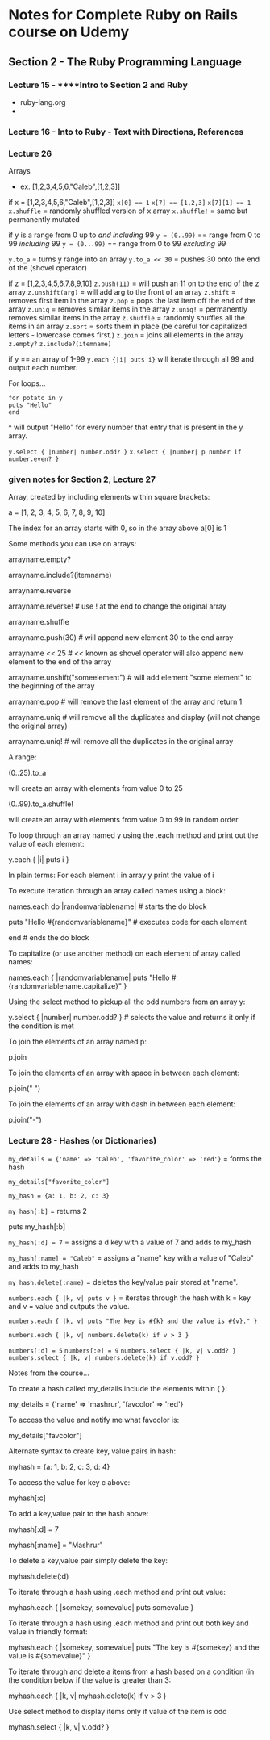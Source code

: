 # Notes for Complete Ruby on Rails course on Udemy

## Section 2 - The Ruby Programming Language
### Lecture 15 - ****Intro to Section 2 and Ruby  
- ruby-lang.org
- 

### Lecture 16 - Into to Ruby - Text with Directions, References 

### Lecture 26
Arrays
- ex. [1,2,3,4,5,6,"Caleb",[1,2,3]]

if x = [1,2,3,4,5,6,"Caleb",[1,2,3]]
`x[0] == 1`
`x[7] == [1,2,3]`
`x[7][1] == 1`
`x.shuffle` = randomly shuffled version of x array
`x.shuffle!` = same but permanently mutated

if y is a range from 0 up to _and including_ 99
`y = (0..99)` == range from 0 to 99 *including* 99
`y = (0...99)` == range from 0 to 99 *excluding* 99

`y.to_a` = turns y range into an array
`y.to_a << 30` = pushes 30 onto the end of the (shovel operator)

if z = [1,2,3,4,5,6,7,8,9,10]
`z.push(11)` = will push an 11 on to the end of the z array
`z.unshift(arg)` = will add arg to the front of an array
`z.shift` = removes first item in the array
`z.pop` = pops the last item off the end of the array
`z.uniq` = removes similar items in the array
`z.uniq!` = permanently removes similar items in the array
`z.shuffle` = randomly shuffles all the items in an array
`z.sort` = sorts them in place (be careful for capitalized letters - lowercase comes first.)
`z.join` = joins all elements in the array
`z.empty?`
`z.include?(itemname)`


if y == an array of 1-99
`y.each {|i| puts i}` will iterate through all 99 and output each number.

For loops...
```
for potato in y
puts "Hello"
end
```
^ will output "Hello" for every number that entry that is present in the y array.

`y.select { |number| number.odd? }`
`x.select { |number| p number if number.even? }`

### given notes for Section 2, Lecture 27

Array, created by including elements within square brackets:

a = [1, 2, 3, 4, 5, 6, 7, 8, 9, 10]

The index for an array starts with 0, so in the array above a[0] is 1

Some methods you can use on arrays:

arrayname.empty?

arrayname.include?(itemname)

arrayname.reverse

arrayname.reverse! # use ! at the end to change the original array

arrayname.shuffle

arrayname.push(30) # will append new element 30 to the end array

arrayname << 25 # << known as shovel operator will also append new element to the end of the array

arrayname.unshift("someelement") # will add element "some element" to the beginning of the array

arrayname.pop # will remove the last element of the array and return 1

arrayname.uniq # will remove all the duplicates and display (will not change the original array)

arrayname.uniq! # will remove all the duplicates in the original array

A range:

(0..25).to_a

will create an array with elements from value 0 to 25

(0..99).to_a.shuffle!

will create an array with elements from value 0 to 99 in random order

To loop through an array named y using the .each method and print out the value of each element:

y.each { |i| puts i }

In plain terms: For each element i in array y print the value of i

To execute iteration through an array called names using a block:

names.each do |randomvariablename| # starts the do block

puts "Hello #{randomvariablename}" # executes code for each element

end # ends the do block

To capitalize (or use another method) on each element of array called names:

names.each { |randomvariablename| puts "Hello #{randomvariablename.capitalize}" }

Using the select method to pickup all the odd numbers from an array y:

y.select { |number| number.odd? } # selects the value and returns it only if the condition is met

To join the elements of an array named p:

p.join

To join the elements of an array with space in between each element:

p.join(" ")

To join the elements of an array with dash in between each element:

p.join("-")

### Lecture 28 - Hashes (or Dictionaries)
`my_details = {'name' => 'Caleb', 'favorite_color' => 'red'}` = forms the hash

`my_details["favorite_color"]`

`my_hash = {a: 1, b: 2, c: 3}`

`my_hash[:b]` = returns 2

puts my_hash[:b]

`my_hash[:d] = 7` = assigns a d key with a value of 7 and adds to my_hash

`my_hash[:name] = "Caleb"` = assigns a "name" key with a value of "Caleb" and adds to my_hash

`my_hash.delete(:name)` = deletes the key/value pair stored at "name".

`numbers.each { |k, v| puts v }` = iterates through the hash with k = key and v = value and outputs the value.

`numbers.each { |k, v| puts "The key is #{k} and the value is #{v}." }` 

`numbers.each { |k, v| numbers.delete(k) if v > 3 }`

`numbers[:d] = 5`
`numbers[:e] = 9`
`numbers.select { |k, v| v.odd? }`
`numbers.select { |k, v| numbers.delete(k) if v.odd? }`

Notes from the course...

To create a hash called my_details include the elements within { }:

my_details = {'name' => 'mashrur', 'favcolor' => 'red'}

To access the value and notify me what favcolor is:

my_details["favcolor"]

Alternate syntax to create key, value pairs in hash:

myhash = {a: 1, b: 2, c: 3, d: 4}

To access the value for key c above:

myhash[:c]

To add a key,value pair to the hash above:

myhash[:d] = 7

myhash[:name] = "Mashrur"

To delete a key,value pair simply delete the key:

myhash.delete(:d)

To iterate through a hash using .each method and print out value:

myhash.each { |somekey, somevalue| puts somevalue }

To iterate through a hash using .each method and print out both key and value in friendly format:

myhash.each { |somekey, somevalue| puts "The key is #{somekey} and the value is #{somevalue}" }

To iterate through and delete a items from a hash based on a condition (in the condition below if the value is greater than 3:

myhash.each { |k, v| myhash.delete(k) if v > 3 }

Use select method to display items only if value of the item is odd

myhash.select { |k, v| v.odd? }

